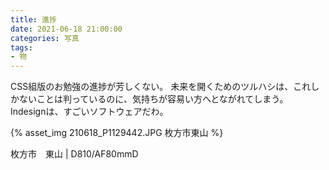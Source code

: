 ```yaml
---
title: 進捗
date: 2021-06-18 21:00:00
categories: 写真
tags:
- 物
---
```


CSS組版のお勉強の進捗が芳しくない。
未来を開くためのツルハシは、これしかないことは判っているのに、気持ちが容易い方へとながれてしまう。
Indesignは、すごいソフトウェアだわ。

{% asset_img 210618_P1129442.JPG 枚方市東山 %}

枚方市　東山 | D810/AF80mmD